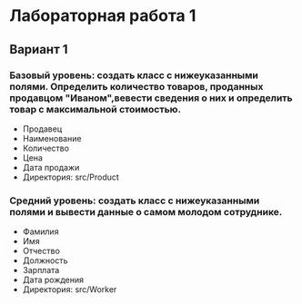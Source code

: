 # Лабораторная работа 1 #

## Вариант 1

### Базовый уровень: создать класс с нижеуказанными полями. Определить количество товаров, проданных продавцом "Иваном",вевести сведения о них и определить товар с максимальной стоимостью.

+ Продавец
+ Наименование
+ Количество
+ Цена
+ Дата продажи
+ Директория: src/Product

### Средний уровень: создать класс с нижеуказанными полями и вывести данные о самом молодом сотруднике.
+ Фамилия
+ Имя
+ Отчество
+ Должность
+ Зарплата
+ Дата рождения
+ Директория: src/Worker
